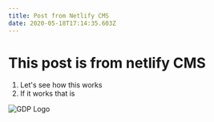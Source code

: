 ```yaml
---
title: Post from Netlify CMS
date: 2020-05-18T17:14:35.603Z
---
```

# This post is from netlify CMS

1. Let's see how this works
2. If it works that is

![GDP Logo](/img/gamedevpaul_logo.png)